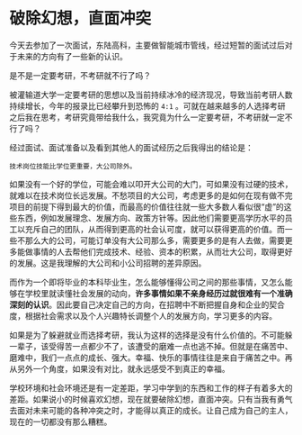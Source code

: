 # 破除幻想，直面冲突

今天去参加了一次面试，东陆高科，主要做智能城市管线，经过短暂的面试过后对于未来的方向有了一些新的认识。

是不是一定要考研，不考研就不行了吗？

被灌输道大学一定要考研的思想以及当前持续冰冷的经济现况，导致当前考研人数持续增长，今年的报录比已经攀升到恐怖的 `4:1` 。可就在越来越多的人选择考研之后我在思考，考研究竟带给我什么，我究竟为什么一定要考研，不考研就一定不行了吗？

经过面试、面试准备以及看到其他人的面试经历之后我得出的结论是：

`技术岗位技能比学位更重要，大公司除外。`

如果没有一个好的学位，可能会难以叩开大公司的大门，可如果没有过硬的技术，就难以在技术岗位长远发展。不愁项目的大公司，考虑更多的是如何在现有做不完项目的前提下得到最大的价值，而最高的价值往往就一些大多数人看似很“虚”的这些东西，例如发展理念、发展方向、政策方针等。因此他们需要更高学历水平的员工以充斥自己的团队，从而得到更高的社会认可度，就可以获得更高的价值。而一些不那么大的公司，可能订单没有大公司那么多，需要更多的是有人去做，需要更多能做事情的人去帮他们完成技术、经验、资本的积累，从而壮大公司，取得更好的发展。这是我理解的大公司和小公司招聘的差异原因。

而作为一个即将毕业的本科毕业生，怎么能够懂得公司之间的那些事情，又怎么能够在学校里就读懂社会发展的动向，**许多事情如果不亲身经历过就很难有一个准确深刻的认识**。因此要自己决定自己的方向，在招聘中不断把握自身和企业的契合度，根据社会需求以及个人兴趣特长调整个人的发展方向，学习更多的内容。

如果是为了躲避就业而选择考研，我认为这样的选择是没有什么价值的。不可能躲一辈子，该受得苦一点都少不了，该遭受的磨难一点也逃不掉。但就是在痛苦中、磨难中，我们一点点的成长、强大。幸福、快乐的事情往往是来自于痛苦之中。再从另外一个角度，如果没有对比，就永远感受不到真正的幸福。

学校环境和社会环境还是有一定差距，学习中学到的东西和工作的样子有着多大的差距。如果说小的时候喜欢幻想，现在就要破除幻想，直面冲突。只有当我有勇气去面对未来可能的各种冲突之时，才能得以真正的成长。让自己成为自己的主人，现在的一切都没有那么糟糕。